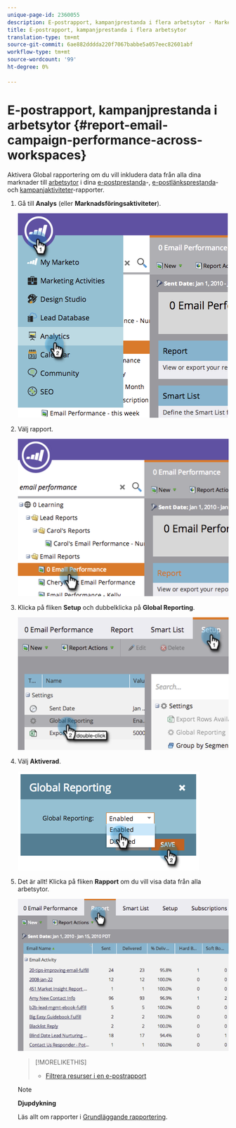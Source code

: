 ```yaml
---
unique-page-id: 2360055
description: E-postrapport, kampanjprestanda i flera arbetsytor - Marketo Docs - produktdokumentation
title: E-postrapport, kampanjprestanda i flera arbetsytor
translation-type: tm+mt
source-git-commit: 6ae882dddda220f7067babbe5a057eec82601abf
workflow-type: tm+mt
source-wordcount: '99'
ht-degree: 0%

---
```



# E-postrapport, kampanjprestanda i arbetsytor {#report-email-campaign-performance-across-workspaces}

Aktivera Global rapportering om du vill inkludera data från alla dina marknader till [arbetsytor](../../../../product-docs/administration/workspaces-and-person-partitions/create-a-new-workspace.md) i dina [e-postprestanda](../../../../product-docs/email-marketing/email-programs/email-program-data/email-performance-report.md)-, [e-postlänksprestanda](../../../../product-docs/email-marketing/email-programs/email-program-data/email-link-performance-report.md)- och [kampanjaktiviteter](../../../../product-docs/reporting/basic-reporting/report-types/campaign-activity-report.md)-rapporter.

1. Gå till **Analys** (eller **Marknadsföringsaktiviteter**).

   ![](assets/image2014-9-16-16-3a4-3a46.png)

1. Välj rapport.

   ![](assets/image2014-9-16-16-3a4-3a51.png)

1. Klicka på fliken **Setup** och dubbelklicka på **Global Reporting**.

   ![](assets/image2014-9-16-16-3a4-3a58.png)

1. Välj **Aktiverad**.

   ![](assets/image2014-9-16-16-3a5-3a4.png)

1. Det är allt! Klicka på fliken **Rapport** om du vill visa data från alla arbetsytor.

   ![](assets/image2014-9-16-16-3a5-3a8.png)

   >[!MORELIKETHIS]
   >
   >
   >    
   >    
   >    * [Filtrera resurser i en e-postrapport](filter-assets-in-an-email-report.md)


   >[!NOTE]
   >
   >**Djupdykning**
   >
   >
   >Läs allt om rapporter i [Grundläggande rapportering](https://docs.marketo.com/display/docs/basic+reporting).

